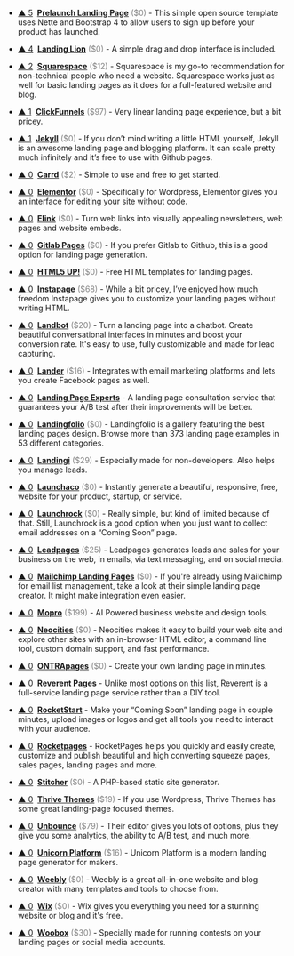 - <a href="#vote-form" class="vote-link" rel="modal:open" id="recE5tw3KrNn4hcg9">&#x25B2; <span class="count">5</span></a> &nbsp;**[Prelaunch Landing Page](https://github.com/evasio/prelaunch-landing-page)** <span style="color: grey;">($0)</span> - This simple open source template uses Nette and Bootstrap 4 to allow users to sign up before your product has launched.

- <a href="#vote-form" class="vote-link" rel="modal:open" id="recuqNefBxjQF8t5L">&#x25B2; <span class="count">4</span></a> &nbsp;**[Landing Lion](https://www.landinglion.com/)** <span style="color: grey;">($0)</span> - A simple drag and drop interface is included.

- <a href="#vote-form" class="vote-link" rel="modal:open" id="recV4emXAKN7o472C">&#x25B2; <span class="count">2</span></a> &nbsp;**[Squarespace](https://www.squarespace.com/)** <span style="color: grey;">($12)</span> - Squarespace is my go-to recommendation for non-technical people who need a website. Squarespace works just as well for basic landing pages as it does for a full-featured website and blog.

- <a href="#vote-form" class="vote-link" rel="modal:open" id="rectVKb54YRr5wWVL">&#x25B2; <span class="count">1</span></a> &nbsp;**[ClickFunnels](https://www.clickfunnels.com/)** <span style="color: grey;">($97)</span> - Very linear landing page experience, but a bit pricey.

- <a href="#vote-form" class="vote-link" rel="modal:open" id="recaWfeFkzmDAwjm7">&#x25B2; <span class="count">1</span></a> &nbsp;**[Jekyll](https://jekyllrb.com/)** <span style="color: grey;">($0)</span> - If you don’t mind writing a little HTML yourself, Jekyll is an awesome landing page and blogging platform. It can scale pretty much infinitely and it’s free to use with Github pages.

- <a href="#vote-form" class="vote-link" rel="modal:open" id="recrYCgJKq5QjuCZB">&#x25B2; <span class="count">0</span></a> &nbsp;**[Carrd](https://carrd.co/)** <span style="color: grey;">($2)</span> - Simple to use and free to get started.

- <a href="#vote-form" class="vote-link" rel="modal:open" id="recP40fZN6NpvGji5">&#x25B2; <span class="count">0</span></a> &nbsp;**[Elementor](https://elementor.com/)** <span style="color: grey;">($0)</span> - Specifically for Wordpress, Elementor gives you an interface for editing your site without code.

- <a href="#vote-form" class="vote-link" rel="modal:open" id="recHzFGbNs7KBO3Nk">&#x25B2; <span class="count">0</span></a> &nbsp;**[Elink](https://elink.io/)** <span style="color: grey;">($0)</span> - Turn web links into visually appealing newsletters, web pages and website embeds.

- <a href="#vote-form" class="vote-link" rel="modal:open" id="recriHaXC1DnYhvV7">&#x25B2; <span class="count">0</span></a> &nbsp;**[Gitlab Pages](https://about.gitlab.com/2016/04/07/gitlab-pages-setup/)** <span style="color: grey;">($0)</span> - If you prefer Gitlab to Github, this is a good option for landing page generation.

- <a href="#vote-form" class="vote-link" rel="modal:open" id="recyugC3hgv8u9K1H">&#x25B2; <span class="count">0</span></a> &nbsp;**[HTML5 UP!](https://html5up.net/)** <span style="color: grey;">($0)</span> - Free HTML templates for landing pages.

- <a href="#vote-form" class="vote-link" rel="modal:open" id="reci6n25Eb6BjqdgH">&#x25B2; <span class="count">0</span></a> &nbsp;**[Instapage](https://instapage.com/)** <span style="color: grey;">($68)</span> - While a bit pricey, I’ve enjoyed how much freedom Instapage gives you to customize your landing pages without writing HTML.

- <a href="#vote-form" class="vote-link" rel="modal:open" id="reciKLygTma7njqZA">&#x25B2; <span class="count">0</span></a> &nbsp;**[Landbot](https://landbot.io)** <span style="color: grey;">($20)</span> - Turn a landing page into a chatbot. Create beautiful conversational interfaces in minutes and boost your conversion rate. 
It's easy to use, fully customizable and made for lead capturing. 

- <a href="#vote-form" class="vote-link" rel="modal:open" id="recuyMT3b0z2dYvAy">&#x25B2; <span class="count">0</span></a> &nbsp;**[Lander](https://landerapp.com/)** <span style="color: grey;">($16)</span> - Integrates with email marketing platforms and lets you create Facebook pages as well.

- <a href="#vote-form" class="vote-link" rel="modal:open" id="receKnXIPsdkxEQ98">&#x25B2; <span class="count">0</span></a> &nbsp;**[Landing Page Experts](http://landing-page-experts.com/)**  - A landing page consultation service that guarantees your A/B test after their improvements will be better.

- <a href="#vote-form" class="vote-link" rel="modal:open" id="recS8RF4YRl7qTkgC">&#x25B2; <span class="count">0</span></a> &nbsp;**[Landingfolio](http://www.landingfolio.com/)** <span style="color: grey;">($0)</span> - Landingfolio is a gallery featuring the best landing pages design. Browse more than 373 landing page examples in 53 different categories.

- <a href="#vote-form" class="vote-link" rel="modal:open" id="recUAlfwYqe5dbSLr">&#x25B2; <span class="count">0</span></a> &nbsp;**[Landingi](https://landingi.com/)** <span style="color: grey;">($29)</span> - Especially made for non-developers. Also helps you manage leads.

- <a href="#vote-form" class="vote-link" rel="modal:open" id="recMLMeQfbDsEvjg7">&#x25B2; <span class="count">0</span></a> &nbsp;**[Launchaco](http://launchaco.com/build/)** <span style="color: grey;">($0)</span> - Instantly generate a beautiful, responsive, free, website for your product, startup, or service.

- <a href="#vote-form" class="vote-link" rel="modal:open" id="recbVckEB5NphSNGw">&#x25B2; <span class="count">0</span></a> &nbsp;**[Launchrock](https://www.launchrock.com/)** <span style="color: grey;">($0)</span> - Really simple, but kind of limited because of that. Still, Launchrock is a good option when you just want to collect email addresses on a “Coming Soon” page.

- <a href="#vote-form" class="vote-link" rel="modal:open" id="recVQgH371nXQVFJj">&#x25B2; <span class="count">0</span></a> &nbsp;**[Leadpages](https://www.leadpages.net/welcome)** <span style="color: grey;">($25)</span> - Leadpages generates leads and sales for your business on the web, in emails, via text messaging, and on social media.

- <a href="#vote-form" class="vote-link" rel="modal:open" id="recT0KpauVazCFExg">&#x25B2; <span class="count">0</span></a> &nbsp;**[Mailchimp Landing Pages](https://mailchimp.com/features/landing-pages/)** <span style="color: grey;">($0)</span> - If you're already using Mailchimp for email list management, take a look at their simple landing page creator. It might make integration even easier.

- <a href="#vote-form" class="vote-link" rel="modal:open" id="recUVFgUMR1IejK9i">&#x25B2; <span class="count">0</span></a> &nbsp;**[Mopro](https://www.mopro.com/)** <span style="color: grey;">($199)</span> - AI Powered business website and design tools.

- <a href="#vote-form" class="vote-link" rel="modal:open" id="recsJoc72qRBgr9ng">&#x25B2; <span class="count">0</span></a> &nbsp;**[Neocities](https://neocities.org/)** <span style="color: grey;">($0)</span> - Neocities makes it easy to build your web site and explore other sites with an in-browser HTML editor, a command line tool, custom domain support, and fast performance.

- <a href="#vote-form" class="vote-link" rel="modal:open" id="recWHEpDYkPPSvOuT">&#x25B2; <span class="count">0</span></a> &nbsp;**[ONTRApages](https://ontrapages.com/)** <span style="color: grey;">($0)</span> - Create your own landing page in minutes.

- <a href="#vote-form" class="vote-link" rel="modal:open" id="recQCEiN5XSGde3JE">&#x25B2; <span class="count">0</span></a> &nbsp;**[Reverent Pages](https://www.reverentpages.com/)**  - Unlike most options on this list, Reverent is a full-service landing page service rather than a DIY tool.

- <a href="#vote-form" class="vote-link" rel="modal:open" id="recxohTm8P9Qqv1Du">&#x25B2; <span class="count">0</span></a> &nbsp;**[RocketStart](http://rocketstart.me/en/)**  - Make your “Coming Soon” landing page in couple minutes, upload images or logos and get all tools you need to interact with your audience.

- <a href="#vote-form" class="vote-link" rel="modal:open" id="recbjm5RfyXS7cGhM">&#x25B2; <span class="count">0</span></a> &nbsp;**[Rocketpages](http://www.rocketpages.net/)**  - RocketPages helps you quickly and easily create, customize and publish beautiful and high converting squeeze pages, sales pages, landing pages and more.

- <a href="#vote-form" class="vote-link" rel="modal:open" id="recdPZSgCOSW3DUzz">&#x25B2; <span class="count">0</span></a> &nbsp;**[Stitcher](https://www.stitcher.io/)** <span style="color: grey;">($0)</span> - A PHP-based static site generator.

- <a href="#vote-form" class="vote-link" rel="modal:open" id="recbNP07JSyHr8iTY">&#x25B2; <span class="count">0</span></a> &nbsp;**[Thrive Themes](https://thrivethemes.com/)** <span style="color: grey;">($19)</span> - If you use Wordpress, Thrive Themes has some great landing-page focused themes.

- <a href="#vote-form" class="vote-link" rel="modal:open" id="recVMB2751aVAZGpQ">&#x25B2; <span class="count">0</span></a> &nbsp;**[Unbounce](https://unbounce.com/)** <span style="color: grey;">($79)</span> - Their editor gives you lots of options, plus they give you some analytics, the ability to A/B test, and much more.

- <a href="#vote-form" class="vote-link" rel="modal:open" id="recGge3XWdsu5bZrZ">&#x25B2; <span class="count">0</span></a> &nbsp;**[Unicorn Platform](https://unicornplatform.com/)** <span style="color: grey;">($16)</span> - Unicorn Platform is a modern landing page generator for makers.

- <a href="#vote-form" class="vote-link" rel="modal:open" id="recLc6wCBwxNQjMYq">&#x25B2; <span class="count">0</span></a> &nbsp;**[Weebly](https://www.weebly.com/)** <span style="color: grey;">($0)</span> - Weebly is a great all-in-one website and blog creator with many templates and tools to choose from.

- <a href="#vote-form" class="vote-link" rel="modal:open" id="recM6xBtnS4rayqKF">&#x25B2; <span class="count">0</span></a> &nbsp;**[Wix](https://www.wix.com/)** <span style="color: grey;">($0)</span> - Wix gives you everything you need for a stunning website or blog and it's free.

- <a href="#vote-form" class="vote-link" rel="modal:open" id="recw1LQ9CRD8waKJ1">&#x25B2; <span class="count">0</span></a> &nbsp;**[Woobox](https://woobox.com/)** <span style="color: grey;">($30)</span> - Specially made for running contests on your landing pages or social media accounts.

